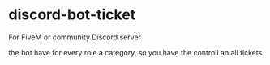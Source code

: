 # discord-bot-ticket
For FiveM or community Discord server


the bot have for every role a category, so you have the controll an all tickets 
